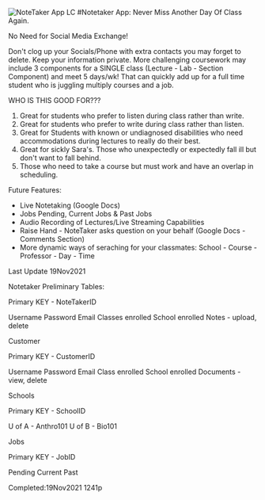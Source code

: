![NoteTaker App LC](https://user-images.githubusercontent.com/89708073/142676044-c6fe1105-8c5d-46d0-b084-9e5675e0c4cf.png)
#Notetaker App: Never Miss Another Day Of Class Again.

No Need for Social Media Exchange!

Don't clog up your Socials/Phone with extra contacts you may forget to delete. Keep your information private.
More challenging coursework may include 3 components for a SINGLE class (Lecture - Lab - Section Component) and meet
5 days/wk! That can quickly add up for a full time student who is juggling multiply courses and a job.
 

WHO IS THIS GOOD FOR???

1. Great for students who prefer to listen during class rather than write.
2. Great for students who prefer to write during class rather than listen.
3. Great for Students with known or undiagnosed disabilities who need accommodations during lectures to really do their best.
4. Great for sickly Sara's. Those who unexpectedly or expectedly fall ill but don't want to fall behind.
5. Those who need to take a course but must work and have an overlap in scheduling.


Future Features:

- Live Notetaking (Google Docs)
- Jobs Pending, Current Jobs & Past Jobs
- Audio Recording of Lectures/Live Streaming Capabilities
- Raise Hand  - NoteTaker asks question on your behalf (Google Docs - Comments Section)
- More dynamic ways of seraching for your classmates: School - Course - Professor - Day - Time

Last Update 19Nov2021

Notetaker Preliminary Tables:

Primary KEY - NoteTakerID

Username 
Password
Email
Classes enrolled
School enrolled
Notes - upload, delete

Customer

Primary KEY - CustomerID

Username
Password
Email
Class enrolled
School enrolled
Documents - view, delete 

Schools

Primary KEY - SchoolID

U of A - Anthro101
U of B - Bio101

Jobs

Primary KEY - JobID

Pending
Current
Past

Completed:19Nov2021 1241p
